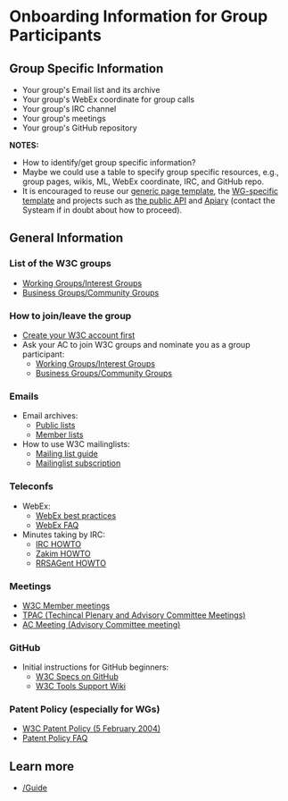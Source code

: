 # Onboarding Information for Group Participants

## Group Specific Information
* Your group's Email list and its archive
* Your group's WebEx coordinate for group calls
* Your group's IRC channel
* Your group's meetings
* Your group's GitHub repository

**NOTES:**
* How to identify/get group specific information?
* Maybe we could use a table to specify group specific resources, e.g., group pages, wikis, ML, WebEx coordinate, IRC, and GitHub repo.
* It is encouraged to reuse our [generic page template](https://w3c.github.io/design/templates/), the
  [WG-specific template](https://w3c.github.io/design/wg-homepage/) and projects such as [the public API](https://github.com/w3c/w3c-api) and
  [Apiary](https://github.com/w3c/apiary/) (contact the Systeam if in doubt about how to proceed).

## General Information

### List of the W3C groups
* [Working Groups/Interest Groups](https://www.w3.org/Member/Groups/)
* [Business Groups/Community Groups](https://www.w3.org/community/groups/)

### How to join/leave the group
* [Create your W3C account first](https://www.w3.org/accounts/request)
* Ask your AC to join W3C groups and nominate you as a group participant:
  * [Working Groups/Interest Groups](https://www.w3.org/2004/01/pp-impl/)
  * [Business Groups/Community Groups](https://www.w3.org/community/groups/)

### Emails
* Email archives:
  * [Public lists](https://lists.w3.org/)
  * [Member lists](https://lists.w3.org/Archives/Member/)
* How to use W3C mailinglists:
  * [Mailing list guide](https://www.w3.org/Mail/)
  * [Mailinglist subscription](https://www.w3.org/Mail/Request)

### Teleconfs
* WebEx:
  * [WebEx best practices](https://www.w3.org/2006/tools/wiki/WebExBestPractices)
  * [WebEx FAQ](https://www.w3.org/2006/tools/wiki/WebExFAQ)
* Minutes taking by IRC:
  * [IRC HOWTO](https://www.w3.org/Project/IRC/)
  * [Zakim HOWTO](https://www.w3.org/2001/12/zakim-irc-bot.html)
  * [RRSAGent HOWTO](https://www.w3.org/2002/03/RRSAgent)

### Meetings
* [W3C Member meetings](https://www.w3.org/participate/meetings.html)
* [TPAC (Techincal Plenary and Advisory Committee Meetings)](https://www.w3.org/2002/09/TPOverview.html)
* [AC Meeting (Advisory Committee meeting)](https://www.w3.org/Member/Meeting/)

### GitHub
* Initial instructions for GitHub beginners:
  * [W3C Specs on GitHub](https://w3c.github.io/specs.html)
  * [W3C Tools Support Wiki](https://www.w3.org/2006/tools/wiki/Github)

### Patent Policy (especially for WGs)
* [W3C Patent Policy (5 February 2004)](https://www.w3.org/Consortium/Patent-Policy-20040205/)
* [Patent Policy FAQ](https://www.w3.org/2003/12/22-pp-faq.html)

## Learn more
* [/Guide](https://www.w3.org/Guide/)
